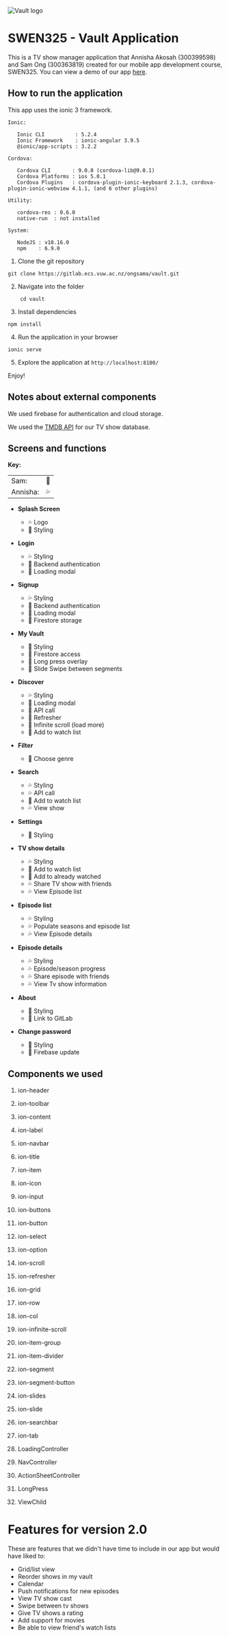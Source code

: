 ![Vault logo](/resources/icon2.png)

# SWEN325 - Vault Application

This is a TV show manager application that Annisha Akosah (300399598) and Sam Ong (300363819) created for our mobile app development course, SWEN325. You can view a demo of our app [here]().

## How to run the application

This app uses the ionic 3 framework.

```
Ionic:

   Ionic CLI          : 5.2.4
   Ionic Framework    : ionic-angular 3.9.5
   @ionic/app-scripts : 3.2.2

Cordova:

   Cordova CLI       : 9.0.0 (cordova-lib@9.0.1)
   Cordova Platforms : ios 5.0.1
   Cordova Plugins   : cordova-plugin-ionic-keyboard 2.1.3, cordova-plugin-ionic-webview 4.1.1, (and 6 other plugins)

Utility:

   cordova-res : 0.6.0 
   native-run  : not installed

System:

   NodeJS : v10.16.0
   npm    : 6.9.0
```

1. Clone the git repository

```
git clone https://gitlab.ecs.vuw.ac.nz/ongsama/vault.git
```

2. Navigate into the folder

```
    cd vault
```

3. Install dependencies

```
npm install
```

4. Run the application in your browser

```
ionic serve
```

5. Explore the application at `http://localhost:8100/`

Enjoy!

## Notes about external components

We used firebase for authentication and cloud storage. 

We used the [TMDB API](https://developers.themoviedb.org/3) for our TV show database.

## Screens and functions

**Key:**
<table>
<tr>
    <td>Sam:</td>
    <td>🦑</td>
</tr>
<tr>
    <td>Annisha:</td>
    <td>💦</td>
</tr>
</table>

- **Splash Screen**
    - 💦 Logo
    - 🦑 Styling

- **Login**
    - 💦 Styling 
    - 🦑 Backend authentication
    - 🦑 Loading modal

- **Signup**
    - 💦 Styling
    - 🦑 Backend authentication 
    - 🦑 Loading modal
    - 🦑 Firestore storage

- **My Vault**
    - 🦑 Styling
    - 🦑 Firestore access
    - 🦑 Long press overlay
    - 🦑 Slide Swipe between segments

- **Discover**
    - 💦 Styling 
    - 🦑 Loading modal
    - 🦑 API call
    - 🦑 Refresher
    - 🦑 Infinite scroll (load more)
    - 🦑 Add to watch list

- **Filter**
    - 🦑 Choose genre

- **Search**
    - 💦 Styling 
    - 💦 API call
    - 🦑 Add to watch list
    - 💦 View show

- **Settings**
    - 🦑 Styling

- **TV show details**
    - 💦 Styling
    - 🦑 Add to watch list
    - 🦑 Add to already watched
    - 💦 Share TV show with friends
    - 💦 View Episode list

- **Episode list**
    - 💦 Styling
    - 💦 Populate seasons and episode list
    - 💦 View Episode details

- **Episode details**
    - 💦 Styling
    - 💦 Episode/season progress
    - 💦 Share episode with friends
    - 💦 View Tv show information

- **About**
    - 🦑 Styling
    - 🦑 Link to GitLab

- **Change password**
    - 🦑 Styling
    - 🦑 Firebase update


## Components we used

1. ion-header
2. ion-toolbar
3. ion-content
4. ion-label
5. ion-navbar
6. ion-title
7. ion-item
8. ion-icon
9. ion-input
10. ion-buttons
11. ion-button
12. ion-select
13. ion-option
14. ion-scroll
15. ion-refresher
16. ion-grid
17. ion-row
18. ion-col
19. ion-infinite-scroll
20. ion-item-group
21. ion-item-divider
22. ion-segment
23. ion-segment-button
24. ion-slides
25. ion-slide
26. ion-searchbar
27. ion-tab

1. LoadingController
2. NavController
3. ActionSheetController
4. LongPress
5. ViewChild

# Features for version 2.0

These are features that we didn't have time to include in our app but would have liked to:

- Grid/list view
- Reorder shows in my vault
- Calendar
- Push notifications for new episodes
- View TV show cast
- Swipe between tv shows
- Give TV shows a rating
- Add support for movies
- Be able to view friend's watch lists
